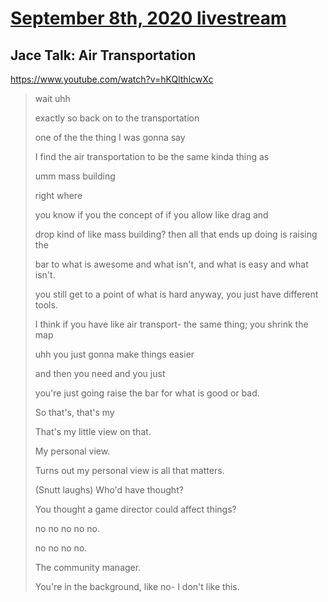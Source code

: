 # [September 8th, 2020 livestream](../2020-09-08.md)
## Jace Talk: Air Transportation
https://www.youtube.com/watch?v=hKQlthlcwXc
> wait
uhh
> 
> exactly
so back on to the transportation
> 
> one of the
the thing I was gonna say
> 
> I find the air transportation to be the same
kinda thing as
> 
> umm
mass building
> 
> right
where
> 
> you know if you
the concept of if you allow like drag and
> 
> drop kind of like mass building?
then all that ends up doing is raising the
> 
> bar to what is awesome and what isn't,
and what is easy and what isn't.
> 
> you still get to a point of what is hard anyway,
you just have different tools.
> 
> I think if you have like air transport- the
same thing; you shrink the map
> 
> uhh
you just gonna make things easier
> 
> and then you need
and you just
> 
> you're just going raise the bar for what is
good or bad.
> 
> So that's,
that's my
> 
> That's my little view on that.
> 
> My personal view.
> 
> Turns out my personal view is all that matters.
> 
> (Snutt laughs)
Who'd have thought?
> 
> You thought a game director could affect things?
> 
> no no no no no.
> 
> no no no no.
> 
> The community manager.
> 
> You're in the background, like no- I don't
like this.
> 
